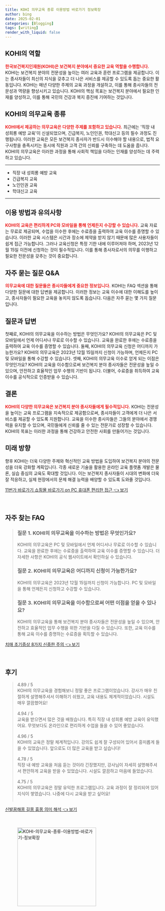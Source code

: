 ```yaml
---
title: KOHI 의무교육 종류 이용방법 바로가기 정보확장
author: bing
date: 2025-02-01
categories: [Blogging]
tags: [writing]
render_with_liquid: false
---
```



<h2 id='KOHI_역할'>KOHI의 역할</h2>

<p><b><span style="color: #ee2323;">한국보건복지인재원(KOHI)은 보건복지 분야에서 중요한 교육 역할을 수행합니다.</span></b> KOHI는 보건복지 분야의 전문성을 높이는 여러 교육과 훈련 프로그램을 제공합니다. 이는 종사자들이 최신의 지식을 갖추고 더 나은 서비스를 제공할 수 있도록 돕는 중요한 활동입니다. KOHI는 매년 다양한 주제의 교육 과정을 개설하고, 이를 통해 종사자들의 전문성과 역량을 향상시키고 있습니다. KOHI의 핵심 목표는 보건복지 분야에서 필요한 인재를 양성하고, 이를 통해 국민의 건강과 복지 증진에 기여하는 것입니다.</p>

<h2 id='의무교육_종류'>KOHI의 의무교육 종류</h2>

<p><b><span style="color: #ee2323;">KOHI에서 제공하는 의무교육은 다양한 주제를 포함하고 있습니다.</span></b> 최근에는 '직장 내 성희롱 예방 교육'이 신설되었으며, 긴급복지, 노인인권, 학대신고 등의 필수 과정도 진행됩니다. 이러한 교육은 모든 보건복지 종사자가 반드시 이수해야 할 내용으로, 법적 요구사항을 충족시키는 동시에 직원과 고객 간의 신뢰를 구축하는 데 도움을 줍니다. KOHI의 의무교육은 이러한 과정을 통해 사회적 책임을 다하는 인재를 양성하는 데 주력하고 있습니다.</p>

<hr />

<ul>
    <li>직장 내 성희롱 예방 교육</li>
    <li>긴급복지 교육</li>
    <li>노인인권 교육</li>
    <li>학대신고 교육</li>
</ul>

<hr />

<h2 id='교육_이용방법'>이용 방법과 유의사항</h2>

<p><b><span style="color: #ee2323;">KOHI의 교육은 편리하게 PC와 모바일을 통해 언제든지 수강할 수 있습니다.</span></b> 교육 자료는 무료로 제공되며, 수업을 이수한 후에는 수료증을 출력하여 교육 이수를 증명할 수 있습니다. 이러한 교육 시스템은 시간과 장소에 제약을 받지 않기 때문에 많은 사용자들이 쉽게 접근 가능합니다. 그러나 교육신청은 특정 기한 내에 이루어져야 하며, 2023년 12월 15일 이전에 신청하는 것이 필수적입니다. 이를 통해 종사자로서의 의무를 이행하고 필요한 전문성을 갖추는 것이 중요합니다.</p>

<h2 id='자주_묻는_질문'>자주 묻는 질문 Q&A</h2>

<p><b><span style="color: #ee2323;">의무교육에 대한 질문들은 종사자들에게 중요한 정보입니다.</span></b> KOHI는 FAQ 섹션을 통해 다양한 질문에 대한 답변을 제공합니다. 이러한 정보는 교육 이수에 대한 이해도를 높이고, 종사자들이 필요한 교육을 놓치지 않도록 돕습니다. 다음은 자주 묻는 몇 가지 질문입니다.</p>

<h2 id='질문_답변'>질문과 답변</h2>

<p>첫째로, KOHI의 의무교육을 이수하는 방법은 무엇인가요? KOHI의 의무교육은 PC 및 모바일에서 언제 어디서나 무료로 이수할 수 있습니다. 교육을 완료한 후에는 수료증을 출력하여 교육 이수를 증명할 수 있습니다. 둘째, KOHI의 의무교육 신청은 어디까지 가능한가요? KOHI의 의무교육은 2023년 12월 15일까지 신청이 가능하며, 언제든지 PC 및 모바일을 통해 수강할 수 있습니다. 셋째, KOHI의 의무교육 이수로 얻게 되는 이점은 무엇인가요? KOHI의 교육을 이수함으로써 보건복지 분야 종사자들은 전문성을 높일 수 있으며, 안전하고 효율적인 업무 수행의 기반이 됩니다. 더불어, 수료증을 취득하여 교육 이수를 공식적으로 인증받을 수 있습니다.</p>

<h2 id='결론'>결론</h2>

<p><b><span style="color: #ee2323;">KOHI의 다양한 의무교육은 보건복지 분야 종사자들에게 필수적입니다.</span></b> KOHI는 전문성을 높이는 교육 프로그램을 지속적으로 제공함으로써, 종사자들이 고객에게 더 나은 서비스를 제공할 수 있도록 지원합니다. 교육을 이수한 종사자들은 그들의 분야에서 경쟁력을 유지할 수 있으며, 국민들에게 신뢰를 줄 수 있는 전문가로 성장할 수 있습니다. KOHI의 목표는 이러한 과정을 통해 건강하고 안전한 사회를 만들어가는 것입니다.</p>

<h2 id='미래_방향'>미래 방향</h2>

<p>향후 KOHI는 더욱 다양한 주제와 혁신적인 교육 방법을 도입하여 보건복지 분야의 전문성을 더욱 강화할 계획입니다. 각종 새로운 기술을 활용한 온라인 교육 플랫폼 개발은 물론, 실습 중심의 교육도 확대할 것입니다. 이는 보건복지 종사자들이 시대의 변화에 더욱 잘 적응하고, 실제 현장에서의 문제 해결 능력을 배양할 수 있도록 도와줄 것입니다.</p>


<p><a class="click-button" title="11번가 바로가기 쇼핑몰 바로가기 on PC 휴대폰 편리한 접근" href="https://24nara.github.io/posts/11%EB%B2%88%EA%B0%80-%EB%B0%94%EB%A1%9C%EA%B0%80%EA%B8%B0-%EC%87%BC%ED%95%91%EB%AA%B0-%EB%B0%94%EB%A1%9C%EA%B0%80%EA%B8%B0-on-PC-%ED%9C%B4%EB%8C%80%ED%8F%B0-%ED%8E%B8%EB%A6%AC%ED%95%9C-%EC%A0%91%EA%B7%BC/" rel="dofollow">11번가 바로가기 쇼핑몰 바로가기 on PC 휴대폰 편리한 접근 👈 보기</a></p><br>
<h2 id='자주_찾는_FAQ'>자주 찾는 FAQ</h2>
<div itemscope="" itemtype="https://schema.org/FAQPage"> 
<blockquote> 
<div itemscope="" itemprop="mainEntity" itemtype="https://schema.org/Question"> 
<h3 itemprop="name">질문 1. KOHI의 의무교육을 이수하는 방법은 무엇인가요?</h3> 
<div itemscope="" itemprop="acceptedAnswer" itemtype="https://schema.org/Answer"> 
<span itemprop="text"> 
<p>KOHI의 의무교육은 PC 및 모바일에서 언제 어디서나 무료로 이수할 수 있습니다. 교육을 완료한 후에는 수료증을 출력하여 교육 이수를 증명할 수 있습니다. 더 자세한 사항은 KOHI의 공식 웹사이트에서 확인하실 수 있습니다.</p> 
</span> 
</div> 
</div> 
<div itemscope="" itemprop="mainEntity" itemtype="https://schema.org/Question"> 
<h3 itemprop="name">질문 2. KOHI의 의무교육은 어디까지 신청이 가능한가요?</h3> 
<div itemscope="" itemprop="acceptedAnswer" itemtype="https://schema.org/Answer"> 
<span itemprop="text"> 
<p>KOHI의 의무교육은 2023년 12월 15일까지 신청이 가능합니다. PC 및 모바일을 통해 언제든지 신청하고 수강할 수 있습니다.</p> 
</span> 
</div> 
</div> 
<div itemscope="" itemprop="mainEntity" itemtype="https://schema.org/Question"> 
<h3 itemprop="name">질문 3. KOHI의 의무교육을 이수함으로써 어떤 이점을 얻을 수 있나요?</h3> 
<div itemscope="" itemprop="acceptedAnswer" itemtype="https://schema.org/Answer"> 
<span itemprop="text"> 
<p>KOHI의 의무교육을 통해 보건복지 분야 종사자들은 전문성을 높일 수 있으며, 안전하고 효율적인 업무 수행을 위한 기반을 다질 수 있습니다. 또한, 교육 이수를 통해 교육 이수를 증명하는 수료증을 획득할 수 있습니다.</p> 
</span> 
</div> 
</div> 
</blockquote> 
</div>
<p><a class="click-button" title="치매 초기증상 8가지 신중한 주의" href="https://24nara.github.io/posts/%EC%B9%98%EB%A7%A4-%EC%B4%88%EA%B8%B0%EC%A6%9D%EC%83%81-8%EA%B0%80%EC%A7%80-%EC%8B%A0%EC%A4%91%ED%95%9C-%EC%A3%BC%EC%9D%98/" rel="dofollow">치매 초기증상 8가지 신중한 주의 👈 보기</a></p><br>
<h2 id='후기'>후기</h2>
<div itemscope itemtype="https://schema.org/Product">
  <blockquote>
  <div itemprop="review" itemscope itemtype="https://schema.org/Review">
      <div itemprop="reviewRating" itemscope itemtype="https://schema.org/Rating"> <span itemprop="ratingValue">4.89</span> / <span itemprop="bestRating">5</span> </div>
      <span itemprop="reviewBody">KOHI의 의무교육을 경험해보니 정말 좋은 프로그램이었습니다. 강사가 매우 친절하게 설명해주셔서 이해하기 쉬웠고, 교육 내용도 체계적이었습니다. 시설도 매우 깔끔했어요!</span>
  </div>
  <br>
  <div itemprop="review" itemscope itemtype="https://schema.org/Review">
      <div itemprop="reviewRating" itemscope itemtype="https://schema.org/Rating"> <span itemprop="ratingValue">4.94</span> / <span itemprop="bestRating">5</span> </div>
      <span itemprop="reviewBody">교육을 받으면서 많은 것을 배웠습니다. 특히 직장 내 성희롱 예방 교육이 유익했어요. 무엇보다도 온라인으로 편리하게 수업을 들을 수 있어 좋았습니다.</span>
  </div>
  <br>
  <div itemprop="review" itemscope itemtype="https://schema.org/Review">
      <div itemprop="reviewRating" itemscope itemtype="https://schema.org/Rating"> <span itemprop="ratingValue">4.96</span> / <span itemprop="bestRating">5</span> </div>
      <span itemprop="reviewBody">KOHI의 교육은 정말 체계적입니다. 강의도 쉽게 잘 구성되어 있어서 흥미롭게 들을 수 있었습니다. 앞으로도 더 많은 교육을 받고 싶습니다!</span>
  </div>
  <br>
  <div itemprop="review" itemscope itemtype="https://schema.org/Review">
      <div itemprop="reviewRating" itemscope itemtype="schema.org/Rating"> <span itemprop="ratingValue">4.78</span> / <span itemprop="bestRating">5</span> </div>
      <span itemprop="reviewBody">직장 내 예방 교육을 처음 듣는 것이라 긴장했지만, 강사님이 자세히 설명해주셔서 편안하게 교육을 받을 수 있었습니다. 시설도 깔끔하고 마음에 들었습니다.</span>
  </div>
  <br>
  <div itemprop="review" itemscope itemtype="https://schema.org/Review">
      <div itemprop="reviewRating" itemscope itemtype="schema.org/Rating"> <span itemprop="ratingValue">4.75</span> / <span itemprop="bestRating">5</span> </div>
      <span itemprop="reviewBody">KOHI의 의무교육은 정말 유익한 프로그램입니다. 교육 과정이 잘 정리되어 있어 지식이 쌓였습니다. 나중에 다시 교육을 받고 싶어요!</span>
  </div>
  <br>
  </blockquote>
</div>
<p><a class="click-button" title="신발꿈해몽 길몽 흉몽 의미 해석" href="https://24nara.github.io/posts/%EC%8B%A0%EB%B0%9C%EA%BF%88%ED%95%B4%EB%AA%BD-%EA%B8%B8%EB%AA%BD-%ED%9D%89%EB%AA%BD-%EC%9D%98%EB%AF%B8-%ED%95%B4%EC%84%9D/" rel="dofollow">신발꿈해몽 길몽 흉몽 의미 해석 👈 보기</a></p><br>
<figure class="image"><img src="https://24nara.github.io/assets/img/thumbnail/KOHI-의무교육-종류-이용방법-바로가기-정보확장.webp" alt="KOHI-의무교육-종류-이용방법-바로가기-정보확장" width="256" height="256"></figure>
